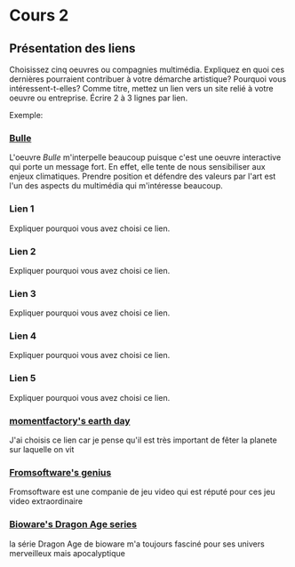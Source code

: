 # Cours 2
## Présentation des liens
Choisissez cinq oeuvres ou compagnies multimédia. Expliquez en quoi ces dernières pourraient contribuer à votre démarche artistique? Pourquoi vous intéressent-t-elles? Comme titre, mettez un lien vers un site relié à votre oeuvre ou entreprise. Écrire 2 à 3 lignes par lien.

Exemple: 
### [Bulle](https://www.onf.ca/interactif/bulle/) 
L'oeuvre *Bulle* m'interpelle beaucoup puisque c'est une oeuvre interactive qui porte un message fort. En effet, elle tente de nous sensibiliser aux enjeux climatiques. Prendre position et défendre des valeurs par l'art est l'un des aspects du multimédia qui m'intéresse beaucoup. 

### Lien 1 
Expliquer pourquoi vous avez choisi ce lien. 

### Lien 2 
Expliquer pourquoi vous avez choisi ce lien.

### Lien 3 
Expliquer pourquoi vous avez choisi ce lien.  

### Lien 4 
Expliquer pourquoi vous avez choisi ce lien. 

### Lien 5 
Expliquer pourquoi vous avez choisi ce lien. 

### [momentfactory's earth day](https://momentfactory.com/work/all/all/phish-earth-day-concert)
J'ai choisis ce lien car je pense qu'il est très important de fêter la planete sur laquelle on vit

### [Fromsoftware's genius](https://www.fromsoftware.jp/ww/)
Fromsoftware est une companie de jeu video qui est réputé pour ces jeu video extraordinaire 

### [Bioware's Dragon Age series](https://www.bioware.com/games/#dragon-age-inquisition)
la série Dragon Age de bioware m'a toujours fasciné pour ses univers merveilleux mais apocalyptique

